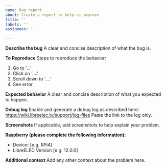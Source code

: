 ```yaml
---
name: Bug report
about: Create a report to help us improve
title: ''
labels: ''
assignees: ''

---
```


**Describe the bug**
A clear and concise description of what the bug is.

**To Reproduce**
Steps to reproduce the behavior:
1. Go to '...'
2. Click on '....'
3. Scroll down to '....'
4. See error

**Expected behavior**
A clear and concise description of what you expected to happen.

**Debug log**
Enable and generate a debug log as described here: https://wiki.libreelec.tv/support/log-files
Paste the link to the log only.

**Screenshots**
If applicable, add screenshots to help explain your problem.

**Raspberry (please complete the following information):**
 - Device: [e.g. RPi4]
 - LibreELEC Version [e.g. 12.0.0]

**Additional context**
Add any other context about the problem here.
